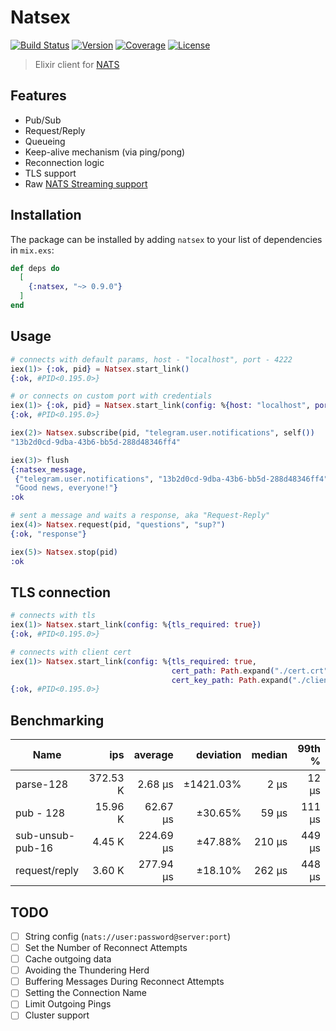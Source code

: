 # Natsex

[![Build Status][shield-travis]][travis-ci]
[![Version][shield-version]][hexpm]
[![Coverage](https://codecov.io/gh/bersegosx/Natsex/branch/master/graph/badge.svg)][codecov]
[![License][shield-license]][hexpm]

> Elixir client for [NATS](https://nats.io/)

## Features

- Pub/Sub
- Request/Reply
- Queueing
- Keep-alive mechanism (via ping/pong)
- Reconnection logic
- TLS support
- Raw [NATS Streaming support](https://github.com/bersegosx/Natsex/tree/feature/streaming)

## Installation

The package can be installed by adding `natsex` to your list of dependencies in `mix.exs`:

```elixir
def deps do
  [
    {:natsex, "~> 0.9.0"}
  ]
end
```

## Usage

```elixir
# connects with default params, host - "localhost", port - 4222
iex(1)> {:ok, pid} = Natsex.start_link()
{:ok, #PID<0.195.0>}

# or connects on custom port with credentials
iex(1)> {:ok, pid} = Natsex.start_link(config: %{host: "localhost", port: 4567, user: "admin", pass: "12345"})
{:ok, #PID<0.195.0>}

iex(2)> Natsex.subscribe(pid, "telegram.user.notifications", self())
"13b2d0cd-9dba-43b6-bb5d-288d48346ff4"

iex(3)> flush
{:natsex_message,
 {"telegram.user.notifications", "13b2d0cd-9dba-43b6-bb5d-288d48346ff4", nil},
 "Good news, everyone!"}
:ok

# sent a message and waits a response, aka "Request-Reply"
iex(4)> Natsex.request(pid, "questions", "sup?")
{:ok, "response"}

iex(5)> Natsex.stop(pid)
:ok
```

## TLS connection

```elixir
# connects with tls
iex(1)> Natsex.start_link(config: %{tls_required: true})
{:ok, #PID<0.195.0>}

# connects with client cert
iex(1)> Natsex.start_link(config: %{tls_required: true,
                                    cert_path: Path.expand("./cert.crt"),
                                    cert_key_path: Path.expand("./client.key")})
{:ok, #PID<0.195.0>}
```

## Benchmarking

| Name             |         ips |    average |   deviation |  median |  99th % |
|------------------|------------:|-----------:|------------:|     ---:|     ---:|
| parse-128        |   372.53 K  |    2.68 μs |   ±1421.03% |    2 μs |   12 μs |
| pub - 128        |    15.96 K  |   62.67 μs |     ±30.65% |   59 μs |  111 μs |
| sub-unsub-pub-16 |     4.45 K  |  224.69 μs |     ±47.88% |  210 μs |  449 μs |
| request/reply    |     3.60 K  |  277.94 μs |     ±18.10% |  262 μs |  448 μs |


## TODO

- [ ] String config (`nats://user:password@server:port`)
- [ ] Set the Number of Reconnect Attempts
- [ ] Cache outgoing data
- [ ] Avoiding the Thundering Herd
- [ ] Buffering Messages During Reconnect Attempts
- [ ] Setting the Connection Name
- [ ] Limit Outgoing Pings
- [ ] Cluster support

[shield-version]:   https://img.shields.io/hexpm/v/natsex.svg
[shield-license]:   https://img.shields.io/hexpm/l/natsex.svg
[shield-travis]:    https://travis-ci.org/bersegosx/Natsex.svg?branch=master

[travis-ci]:        https://travis-ci.org/bersegosx/Natsex
[hexpm]:            https://hex.pm/packages/natsex
[hexdocs]:          https://hexdocs.pm/natsex
[codecov]:          https://codecov.io/gh/bersegosx/Natsex
